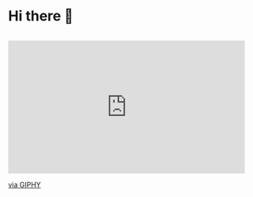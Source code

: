 <h1>Hi there 👋</h1>
  
<!--
**CondePuglia/CondePuglia** is a ✨ _special_ ✨ repository because its `README.md` (this file) appears on your GitHub profile.

Here are some ideas to get you started:

- 🔭 I’m currently working on ...
- 🌱 I’m currently learning ...
- 👯 I’m looking to collaborate on ...
- 🤔 I’m looking for help with ...
- 💬 Ask me about ...
- 📫 How to reach me: ...
- 😄 Pronouns: ...
- ⚡ Fun fact: ...
-->
<img scr="CondePuglia/CondePuglia/Hello_There"></img>
<iframe src="https://giphy.com/embed/VKEOwYXSBbzmLPhtG4" width="480" height="270" frameBorder="0" class="giphy-embed" allowFullScreen></iframe>
<p>
  <a href="https://giphy.com/gifs/bestfriends-best-friends-adopt-animal-society-VKEOwYXSBbzmLPhtG4">via GIPHY</a>
</p>
